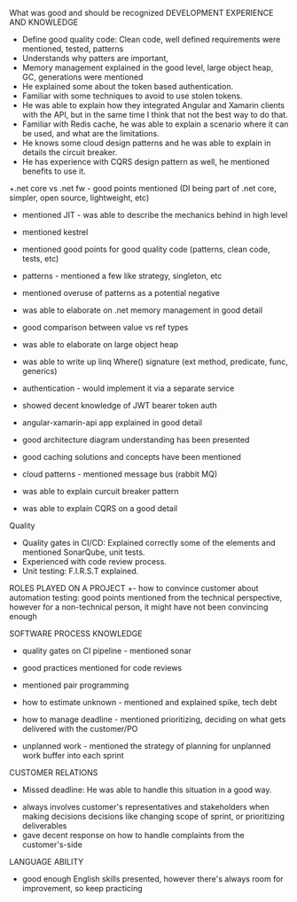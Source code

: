 What was good and should be recognized
DEVELOPMENT EXPERIENCE AND KNOWLEDGE
- Define good quality code: Clean code, well defined requirements were mentioned, tested, patterns
- Understands why patters are important,
- Memory management explained in the good level, large object heap, GC, generations were mentioned
- He explained some about the token based authentication.
- Familiar with some techniques to avoid to use stolen tokens.
- He was able to explain how they integrated Angular and Xamarin clients with the API, but in the same time I think that not the best way to do that.
- Familiar with Redis cache, he was able to explain a scenario where it can be used, and what are the limitations.
- He knows some cloud design patterns and he was able to explain in details the circuit breaker.
- He has experience with CQRS design pattern as well, he mentioned benefits to use it.

+.net core vs .net fw - good points mentioned (DI being part of .net core, simpler, open source, lightweight, etc)
+ mentioned JIT - was able to describe the mechanics behind in high level
+ mentioned kestrel
+ mentioned good points for good quality code (patterns, clean code, tests, etc)
+ patterns - mentioned a few like strategy, singleton, etc
+ mentioned overuse of patterns as a potential negative
+ was able to elaborate on .net memory management in good detail
+ good comparison between value vs ref types
+ was able to elaborate on large object heap
+ was able to write up linq Where() signature (ext method, predicate, func, generics)

+ authentication - would implement it via a separate service
+ showed decent knowledge of JWT bearer token auth
+ angular-xamarin-api app explained in good detail
+ good architecture diagram understanding has been presented
+ good caching solutions and concepts have been mentioned
+ cloud patterns - mentioned message bus (rabbit MQ)
+ was able to explain curcuit breaker pattern
+ was able to explain CQRS on a good detail

Quality
- Quality gates in CI/CD: Explained correctly some of the elements and mentioned SonarQube, unit tests.
- Experienced with code review process.
- Unit testing: F.I.R.S.T explained.

ROLES PLAYED ON A PROJECT
+- how to convince customer about automation testing: good points mentioned from the technical perspective, however for a non-technical person, it might have not been convincing enough

SOFTWARE PROCESS KNOWLEDGE
+ quality gates on CI pipeline - mentioned sonar
+ good practices mentioned for code reviews
+ mentioned pair programming
+ how to estimate unknown - mentioned and explained spike, tech debt

+ how to manage deadline - mentioned prioritizing, deciding on what gets delivered with the customer/PO
+ unplanned work - mentioned the strategy of planning for unplanned work buffer into each sprint

CUSTOMER RELATIONS
- Missed deadline: He was able to handle this situation in a good way.
+ always involves customer's representatives and stakeholders when making decisions decisions like changing scope of sprint, or prioritizing deliverables
+ gave decent response on how to handle complaints from the customer's-side

LANGUAGE ABILITY
+ good enough English skills presented, however there's always room for improvement, so keep practicing
